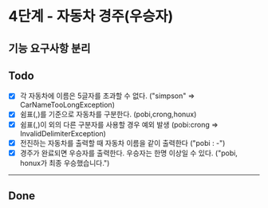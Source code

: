 # 4단계 - 자동차 경주(우승자)

## 기능 요구사항 분리

## Todo
- [x] 각 자동차에 이름은 5글자를 초과할 수 없다. ("simpson" => CarNameTooLongException)
- [x] 쉼표(,)를 기준으로 자동차를 구분한다. (pobi,crong,honux)
- [x] 쉼표(,)이 외의 다른 구분자를 사용할 경우 예외 발생 (pobi:crong => InvalidDelimiterException)
- [x] 전진하는 자동차를 출력할 때 자동차 이름을 같이 출력한다 ("pobi : -")
- [x] 경주가 완료되면 우승자를 출력한다. 우승자는 한명 이상일 수 있다. ("pobi, honux가 최종 우승했습니다.")

---

## Done
